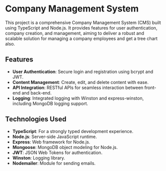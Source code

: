 # Company Management System

This project is a comprehensive Company Management System (CMS) built using TypeScript and Node.js. It provides features for user authentication, company creation, and management, aiming to deliver a robust and scalable solution for managing a company employees and get a tree chart also.

## Features

- **User Authentication**: Secure login and registration using bcrypt and JWT.
- **Content Management**: Create, edit, and delete content with ease.
- **API Integration**: RESTful APIs for seamless interaction between front-end and back-end.
- **Logging**: Integrated logging with Winston and express-winston, including MongoDB logging support.

## Technologies Used

- **TypeScript**: For a strongly typed development experience.
- **Node.js**: Server-side JavaScript runtime.
- **Express**: Web framework for Node.js.
- **Mongoose**: MongoDB object modeling for Node.js.
- **JWT**: JSON Web Tokens for authentication.
- **Winston**: Logging library.
- **Nodemailer**: Module for sending emails.
